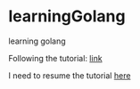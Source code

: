 # learningGolang
learning golang

Following the tutorial: [link](https://www.youtube.com/watch?v=8uiZC0l4Ajw&ab_channel=AlexMux)

I need to resume the tutorial [here](https://youtu.be/8uiZC0l4Ajw?t=2845)
